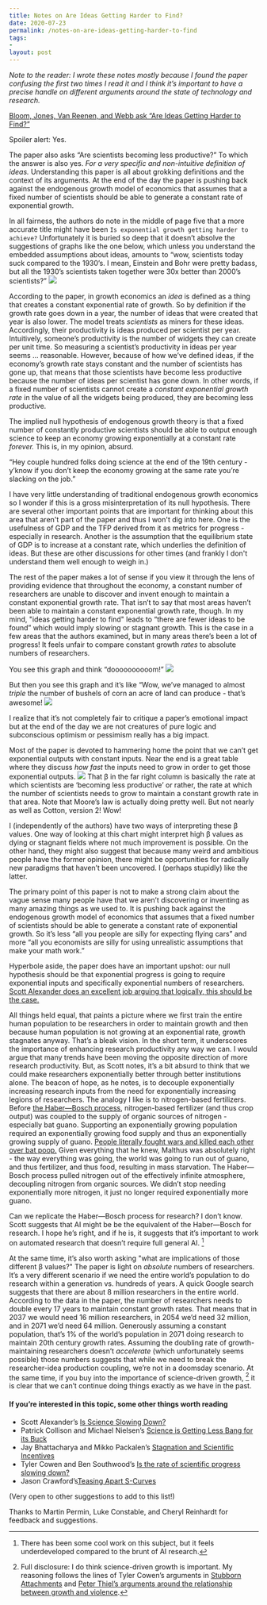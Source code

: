 ```yaml
---
title: Notes on Are Ideas Getting Harder to Find?
date: 2020-07-23
permalink: /notes-on-are-ideas-getting-harder-to-find
tags:
-
layout: post
---
```

*Note to the reader: I wrote these notes mostly because I found the paper confusing the first two times I read it and I think it’s important to have a precise handle on different arguments around the state of technology and research.*

[Bloom, Jones, Van Reenen, and Webb ask “Are Ideas Getting Harder to Find?”](https://web.stanford.edu/~chadj/IdeaPF.pdf)

Spoiler alert: Yes.

The paper also asks “Are scientists becoming less productive?” To which the answer is also yes. *For a very specific and non-intuitive definition of ideas.* Understanding this paper is all about grokking definitions and the context of its arguments. At the end of the day the paper is pushing back against the endogenous growth model of economics that assumes that a fixed number of scientists should be able to generate a constant rate of exponential growth.

In all fairness, the authors do note in the middle of page five that a more accurate title might have been `Is exponential growth getting harder to achieve?` Unfortunately it is buried so deep that it doesn’t absolve the suggestions of graphs like the one below, which unless you understand the embedded assumptions about ideas, amounts to “wow, scientists today suck compared to the 1930’s. I mean, Einstein and Bohr were pretty badass, but all the 1930’s scientists taken together were 30x better than 2000’s scientists?”
![](https://storage.googleapis.com/bzreinhardt-images/F6EC6C10-4FAD-4766-B7AC-C76D2C11C259.png)

According to the paper, in growth economics an *idea* is defined as a thing that creates a constant exponential rate of growth. So by definition if the growth rate goes down in a year, the number of ideas that were created that year is also lower.  The model treats *scientists* as miners for these ideas. Accordingly, their productivity is ideas produced per scientist per year. Intuitively, someone’s productivity is the number of widgets they can create per unit time. So measuring a scientist’s productivity in ideas per year seems … reasonable. However, because of how we’ve defined ideas, if the economy’s growth rate stays constant and the number of scientists has gone up, that means that those scientists have become less productive because the number of ideas per scientist has gone down. In other words, if a fixed number of scientists cannot create a *constant exponential growth rate* in the value of all the widgets being produced, they are becoming less productive.

 The implied null hypothesis of endogenous growth theory is that a fixed number of constantly productive scientists should be able to output enough science to keep an economy growing exponentially at a constant rate *forever.* This is, in my opinion, absurd.

“Hey couple hundred folks doing science at the end of the 19th century - y’know if you don’t keep the economy growing at the same rate you’re slacking on the job.”

I have very little understanding of traditional endogenous growth economics so I wonder if this is a gross misinterpretation of its null hypothesis. There are several other important points that are important for thinking about this area that aren't part of the paper and thus I won't dig into here. One is the usefulness of GDP and the TFP derived from it as metrics for progress - especially in research. Another is the assumption that the equilibrium state of GDP is to increase at a constant rate, which underlies the definition of ideas. But these are other discussions for other times (and frankly I don't understand them well enough to weigh in.)

The rest of the paper makes a lot of sense if you view it through the lens of providing evidence that throughout the economy, a constant number of researchers are unable to discover and invent enough to maintain a constant exponential growth rate. That isn’t to say that most areas haven’t been able to maintain a constant exponential growth rate, though. In my mind, "ideas getting harder to find" leads to “there are fewer ideas to be found” which would imply slowing or stagnant growth. This is the case in a few areas that the authors examined, but in many areas there’s been a lot of progress! It feels unfair to compare constant growth *rates* to absolute numbers of researchers.

You see this graph and think “doooooooooom!”
![](https://storage.googleapis.com/bzreinhardt-images/83E447C0-B00E-4DB9-B4E1-307995CAC8F8.png)

But then you see this graph and it’s like “Wow, we’ve managed to almost *triple* the number of bushels of corn an acre of land can produce - that’s awesome!
![](https://storage.googleapis.com/bzreinhardt-images/512EF4D3-48E8-46EC-BAA3-B7F58D8F483A.png)

I realize that it’s not completely fair to critique a paper’s emotional impact but at the end of the day we are not creatures of pure logic and subconscious optimism or pessimism really has a big impact.

Most of the paper is devoted to hammering home the point that we can’t get exponential outputs with constant inputs. Near the end is a great table where they discuss *how fast* the inputs need to grow in order to get those exponential outputs.
![](https://storage.googleapis.com/bzreinhardt-images/0AD42A2F-1E1A-4055-8A2D-5129AE022ADB.png)
That β in the far right column is basically the rate at which scientists are ‘becoming less productive’ or rather, the rate at which the number of scientists needs to grow to maintain a constant growth rate in that area. Note that Moore’s law is actually doing pretty well. But not nearly as well as Cotton, version 2! Wow!

I (independently of the authors) have two ways of interpreting these β values. One way of looking at this chart might interpret high β values as dying or stagnant fields where not much improvement is possible. On the other hand, they might also suggest that because many weird and ambitious people have the former opinion, there might be opportunities for radically new paradigms that haven’t been uncovered. I (perhaps stupidly) like the latter.

The primary point of this paper is not to make a strong claim about the vague sense many people have that we aren’t discovering or inventing as many amazing things as we used to. It is pushing back against the endogenous growth model of economics that assumes that a fixed number of scientists should be able to generate a constant rate of exponential growth. So it’s less “all you people are silly for expecting flying cars” and more “all you economists are silly for using unrealistic assumptions that make your math work.”

Hyperbole aside, the paper does have an important upshot: our null hypothesis should be that exponential progress is going to require exponential inputs and specifically exponential numbers of researchers. [Scott Alexander does an excellent job arguing that logically, this should be the case.](https://slatestarcodex.com/2018/11/26/is-science-slowing-down-2/)

All things held equal, that paints a picture where we first train the entire human population to be researchers in order to maintain growth and then because human population is not growing at an exponential rate, growth stagnates anyway. That’s a bleak vision. In the short term, it underscores the importance of enhancing research productivity any way we can. I would argue that many trends have been moving the opposite direction of more research productivity. But, as Scott notes, it’s a bit absurd to think that we could make researchers exponentially better through better institutions alone. The beacon of hope, as he notes, is to decouple exponentially increasing research inputs from the need for exponentially increasing legions of researchers. The analogy I like is to nitrogen-based fertilizers. Before [the Haber—Bosch process](https://en.wikipedia.org/wiki/Haber_process), nitrogen-based fertilizer (and thus crop output) was coupled to the supply of organic sources of nitrogen - especially bat guano. Supporting an exponentially growing population required an exponentially growing food supply and thus an exponentially growing supply of guano. [People literally fought wars and killed each other over bat poop.](https://en.wikipedia.org/wiki/Chincha_Islands_War) Given everything that he knew, Malthus was absolutely right - the way everything was going, the world was going to run out of guano, and thus fertilizer, and thus food, resulting in mass starvation. The Haber—Bosch process pulled nitrogen out of the effectively infinite atmosphere, decoupling nitrogen from organic sources. We didn’t stop needing exponentially more nitrogen, it just no longer required exponentially more guano.

Can we replicate the Haber—Bosch process for research? I don’t know. Scott suggests that AI might be be the equivalent of the Haber—Bosch for research. I hope he’s right, and if he is, it suggests that it’s important to work on automated research that doesn’t require full general AI. [^1]

At the same time, it’s also worth asking "what are implications of those different β values?" The paper is light on *absolute* numbers of researchers. It’s a very different scenario if we need the entire world’s population to do research within a generation vs. hundreds of years. A quick Google search suggests that there are about 8 million researchers in the entire world. According to the data in the paper, the number of researchers needs to double every 17 years to maintain constant growth rates. That means that in 2037 we would need 16 million researchers, in 2054 we’d need 32 million, and in 2071 we’d need 64 million. Generously assuming a constant population, that’s 1% of the world’s population in 2071 doing research to maintain 20th century growth rates. Assuming the doubling rate of growth-maintaining researchers doesn’t *accelerate* (which unfortunately seems possible) those numbers suggests that while we need to break the researcher-idea production coupling, we’re not in a doomsday scenario. At the same time, if you buy into the importance of science-driven growth, [^2] it is clear that we can’t continue doing things exactly as we have in the past.

#### If you’re interested in this topic, some other things worth reading
- Scott Alexander’s [Is Science Slowing Down?](https://slatestarcodex.com/2018/11/26/is-science-slowing-down-2/)
- Patrick Collison and Michael Nielsen’s [Science is Getting Less Bang for its Buck](https://www.theatlantic.com/science/archive/2018/11/diminishing-returns-science/575665/)
-  Jay Bhattacharya and Mikko Packalen’s [Stagnation and Scientific Incentives](https://www.nber.org/papers/w26752)
- Tyler Cowen and Ben Southwood’s [Is the rate of scientific progress slowing down?](https://www.brown.edu/academics/political-theory-project/sites/brown.edu.academics.political-theory-project/files/uploads/Innovation%20%26%20scientific%20progress.pdf)
- Jason Crawford’s[Teasing Apart S-Curves](https://rootsofprogress.org/teasing-apart-the-s-curves)

(Very open to other suggestions to add to this list!)

Thanks to Martin Permin, Luke Constable, and Cheryl Reinhardt for feedback and suggestions.

[^1]: There has been some cool work on this subject, but it feels underdeveloped compared to the brunt of AI research.
[^2]: Full disclosure: I do think science-driven growth is important. My reasoning follows the lines of Tyler Cowen’s arguments in [Stubborn Attachments](https://www.amazon.com/Stubborn-Attachments-Prosperous-Responsible-Individuals/dp/1732265135/ref=sr_1_2?dchild=1&keywords=tyler+cowen&qid=1595524269&sr=8-2) and [Peter Thiel’s arguments around the relationship between growth and violence](https://medium.com/@arnoldkling/peter-thiel-and-eric-weinstein-annotated-bd1de574d4bd#:~:text=At%20an%20hour%20and%2032,among%20humans%20is%20very%20high.).
